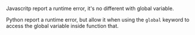Javascritp report a runtime error, it's no different with global variable.

Python report a runtime error, but allow it when using the `global` keyword to access the global variable inside function that.